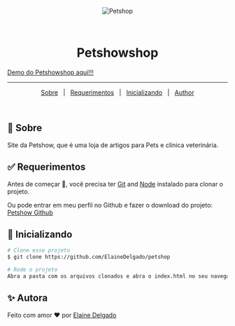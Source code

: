 <div align="center" id="top"> 
  <img src="./.github/app.gif" alt="Petshop" />

  &#xa0;

</div>

<h1 align="center">Petshowshop</h1>
<a href="https://petshowshop.netlify.app">Demo do Petshowshop aqui!!!</a>

<hr> 

<p align="center">
  <a href="#dart-sobre">Sobre</a> &#xa0; | &#xa0; 
  <a href="#white_check_mark-requerimentos">Requerimentos</a> &#xa0; | &#xa0;
  <a href="#checkered_flag-inicializando">Inicializando</a> &#xa0; | &#xa0;
  <a href="#sparkles-autora" target="_blank">Author</a>
</p>

<br>

## :dart: Sobre ##

Site da Petshow, que é uma loja de artigos para Pets e clínica veterinária.


## :white_check_mark: Requerimentos ##

Antes de começar :checkered_flag:, você precisa ter [Git](https://git-scm.com) and [Node](https://nodejs.org/en/) instalado para clonar o projeto.

Ou pode entrar em meu perfil no Github e fazer o download do projeto:
<a href="https://github.com/ElaineDelgado/petshow" target="_blank">Petshow Github</a>


## :checkered_flag: Inicializando ##

```bash
# Clone esse projeto
$ git clone https://github.com/ElaineDelgado/petshop

# Rode o projeto
Abra a pasta com os arquivos clonados e abra o index.html no seu navegador preferido.
```


## :sparkles: Autora ##
Feito com amor :heart: por <a href="https://github.com/ElaineDelgado" target="_blank">Elaine Delgado</a>


